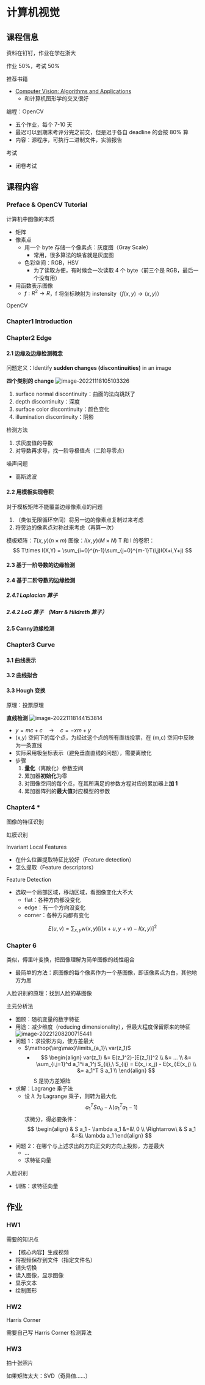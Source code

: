 # 计算机视觉


## 课程信息
资料在钉钉，作业在学在浙大

作业 50%，考试 50%

推荐书籍
* [Computer Vision: Algorithms and Applications](http://szeliski.org/Book)
	- 和计算机图形学的交叉很好

编程：OpenCV
* 五个作业，每个 7-10 天
* 最迟可以到期末考评分完之前交，但是迟于各自 deadline 的会按 80% 算
* 内容：源程序，可执行二进制文件，实验报告

考试
* 闭卷考试

## 课程内容
### Preface & OpenCV Tutorial
计算机中图像的本质
* 矩阵
* 像素点
	- 用一个 byte 存储一个像素点：灰度图（Gray Scale）
		+ 常用，很多算法的缺省就是灰度图
	- 色彩空间：RGB，HSV
		+ 为了读取方便，有时候会一次读取 4 个 byte（前三个是 RGB，最后一个没有用）
* 用函数表示图像
	- $f: R^2\rightarrow R$，f 将坐标映射为 instensity（$f(x, y)\rightarrow (x, y)$）

OpenCV

### Chapter1 Introduction
### Chapter2 Edge
#### 2.1 边缘及边缘检测概念

问题定义：Identify **sudden changes (discontinuities)** in an image

**四个类别的 change**
	![image-20221118105103326](../../../Img/image-20221118105103326.png)
1. surface normal discontinuity：曲面的法向跳跃了
2. depth discontinuity：深度
3. surface color discontinuity：颜色变化
4. illumination discontinuity：阴影

检测方法
1. 求灰度值的导数
2. 对导数再求导，找一阶导极值点（二阶导零点）

噪声问题
* 高斯滤波

#### 2.2 用模板实现卷积
对于模板矩阵不能覆盖边缘像素点的问题
1. （类似无限循环空间）将另一边的像素点复制过来考虑
2. 将旁边的像素点对称过来考虑（再算一次）

模板矩阵：$T(x,y) (n\times m)$
图像：$I(x,y) (M\times N)$
T 和 I 的卷积：
$$
T\times I(X,Y) = \sum_{i=0}^{n-1}\sum_{j=0}^{m-1}T(i,j)I(X+i,Y+j)
$$

#### 2.3 基于一阶导数的边缘检测


#### 2.4 基于二阶导数的边缘检测
##### 2.4.1 Laplacian 算子
##### 2.4.2 LoG 算子 （Marr & Hildreth 算子）
#### 2.5 Canny边缘检测
### Chapter3 Curve
#### 3.1 曲线表示
#### 3.2 曲线拟合
#### 3.3 Hough 变换
原理：投票原理

**直线检测**
	![image-20221118144153814](../../../Img/image-20221118144153814.png)
* $y = mc + c \quad\rightarrow\quad c = -xm + y$
* (x,y) 空间下的每个点，为经过这个点的所有直线投票，在 (m,c) 空间中反映为一条直线
* 实际采用极坐标表示（避免垂直直线的问题），需要离散化
* 步骤
	1. **量化**（离散化）参数空间
	2. 累加器**初始化**为零
	3. 对图像空间的每个点，在其所满足的参数方程对应的累加器上**加 1**
	4. 累加器阵列的**最大值**对应模型的参数

### Chapter4 *
图像的特征识别

虹膜识别

Invariant Local Features
* 在什么位置提取特征比较好（Feature detection）
* 怎么提取（Feature descriptors）

Feature Detection
* 选取一个局部区域，移动区域，看图像变化大不大
	- flat：各种方向都没变化
	- edge：有一个方向没变化
	- corner：各种方向都有变化

$$
E(u,v) = \sum_{x,y}w(x,y)[I(x+u,y+v)-I(x,y)]^2
$$

### Chapter 6
类似，傅里叶变换，把图像理解为简单图像的线性组合
* 最简单的方法：原图像的每个像素作为一个基图像，即该像素点为白，其他地方为黑

人脸识别的原理：找到人脸的基图像

主元分析法
* 回顾：随机变量的数字特征
* 用途：减少维度（reducing dimensionality），但最大程度保留原来的特征
    ![image-20221208200715441](../../../Img/image-20221208200715441.png)
* 问题 1：求投影方向，使方差最大
	- $\mathop{\arg\max}\limits_{a_1}\ var(z_1)$
		+ $$
		\begin{align}
		var(z_1) &= E(z_1^2)-[E(z_1)]^2 \\
		         &= ... \\
		         &= \sum_{i,j=1}^d a_1^i a_1^j S_{ij},\ S_{ij} = E(x_i x_j) - E(x_i)E(x_j) \\
		         &= a_1^T S a_1 \\
		\end{align}
		$$
		S 是协方差矩阵
* 求解：Lagrange 乘子法
	- 设 $\lambda$ 为 Lagrange 乘子，则转为最大化
		$$
		a_1^T S a_a - \lambda(a_1^T a_1 - 1)
		$$
		求微分，得必要条件：
		$$
		\begin{align}
		             & S a_1 - \lambda a_1 &=&\ 0 \\
		\Rightarrow\ & S a_1 &=&\ \lambda a_1
		\end{align}
		$$
* 问题 2：在哪个与上述求出的方向正交的方向上投影，方差最大
	- ...
	- 求特征向量

人脸识别
* 训练：求特征向量


## 作业
### HW1
需要的知识点
* 【核心内容】生成视频
* 将视频保存到文件（指定文件名）
* 镜头切换
* 读入图像，显示图像
* 显示文本
* 绘制图形

### HW2
Harris Corner

需要自己写 Harris Corner 检测算法

### HW3
拍十张照片

如果矩阵太大：SVD（奇异值……）
